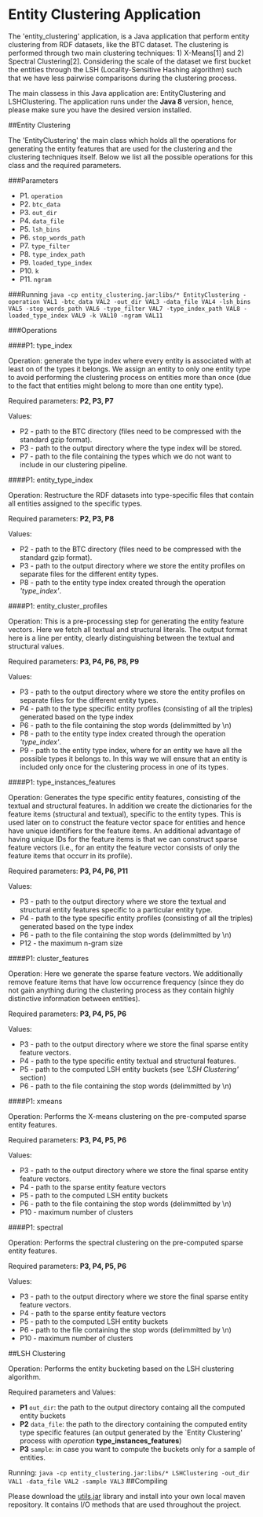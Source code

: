 # Entity Clustering Application
The 'entity_clustering' application, is a Java application that perform entity clustering from RDF datasets, like the BTC dataset. The clustering is performed through two main clustering techniques: 1) X-Means[1] and 2) Spectral Clustering[2]. 
Considering the scale of the dataset we first bucket the entities through the LSH (Locality-Sensitive Hashing algorithm) such that we have less pairwise comparisons during the clustering process.

The main classess in this Java application are: EntityClustering and LSHClustering. The application runs under the **Java 8** version, hence, please make sure you have the desired version installed.

##Entity Clustering

The 'EntityClustering' the main class which holds all the operations for generating the entity features that are used for the clustering and the clustering techniques itself. Below we list all the possible operations for this class and the required parameters.

###Parameters
* P1. ```operation```
* P2. ```btc_data```
* P3. ```out_dir```
* P4. ```data_file```
* P5. ```lsh_bins```
* P6. ```stop_words_path```
* P7. ```type_filter```
* P8. ```type_index_path```
* P9. ```loaded_type_index```
* P10. ```k```
* P11. ```ngram```

###Running
```java -cp entity_clustering.jar:libs/* EntityClustering -operation VAL1 -btc_data VAL2 -out_dir VAL3 -data_file VAL4 -lsh_bins VAL5 -stop_words_path VAL6 -type_filter VAL7 -type_index_path VAL8 -loaded_type_index VAL9 -k VAL10 -ngram VAL11```


###Operations

####P1:  type_index

Operation: generate the type index where every entity is associated with at least on of the types it belongs. We assign an entity to only one entity type to avoid performing the clustering process on entities more than once (due to the fact that entities might belong to more than one entity type).

Required parameters: **P2, P3, P7**

Values: 
* P2 - path to the BTC directory (files need to be compressed with the standard gzip format).
* P3 - path to the output directory where the type index will be stored.
* P7 - path to the file containing the types which we do not want to include in our clustering pipeline.

####P1:  entity_type_index

Operation: Restructure the RDF datasets into type-specific files that contain all entities assigned to the specific types. 

Required parameters: **P2, P3, P8**

Values:
* P2 - path to the BTC directory (files need to be compressed with the standard gzip format).
* P3 - path to the output directory where we store the entity profiles on separate files for the different entity types.
* P8 - path to the entity type index created through the operation _'type_index'_.

####P1:  entity_cluster_profiles

Operation: This is a pre-processing step for generating the entity feature vectors. Here we fetch all textual and structural literals. The output format here is a line per entity, clearly distinguishing between the textual and structural values.

Required parameters: **P3, P4, P6, P8, P9**

Values:
* P3 - path to the output directory where we store the entity profiles on separate files for the different entity types.
* P4 - path to the type specific entity profiles (consisting of all the triples) generated based on the type index
* P6 - path to the file containing the stop words (delimmitted by \n)
* P8 - path to the entity type index created through the operation _'type_index'_.
* P9 - path to the entity type index, where for an entity we have all the possible types it belongs to. In this way we will ensure that an entity is included only once for the clustering process in one of its types.

####P1:  type_instances_features

Operation: Generates the type specific entity features, consisting of the textual and structural features. In addition we create the dictionaries for the feature items (structural and textual), specific to the entity types. This is used later on to construct the feature vector space for entities and hence have unique identifiers for the feature items. An additional advantage of having unique IDs for the feature items is that we can construct sparse feature vectors (i.e., for an entity the feature vector consists of only the feature items that occurr in its profile).

Required parameters: **P3, P4, P6, P11**

Values:
* P3 - path to the output directory where we store the textual and structural entity features specific to a particular entity type.
* P4 - path to the type specific entity profiles (consisting of all the triples) generated based on the type index
* P6 - path to the file containing the stop words (delimmitted by \n)
* P12 - the maximum n-gram size

####P1:  cluster_features

Operation: Here we generate the sparse feature vectors. We additionally remove feature items that have low occurrence frequency (since they do not gain anything during the clustering process as they contain highly distinctive information between entities).

Required parameters: **P3, P4, P5, P6**

Values:
* P3 - path to the output directory where we store the final sparse entity feature vectors.
* P4 - path to the type specific entity textual and structural features.
* P5 - path to the computed LSH entity buckets (see _'LSH Clustering'_ section)
* P6 - path to the file containing the stop words (delimmitted by \n)

####P1:  xmeans

Operation: Performs the X-means clustering on the pre-computed sparse entity features.

Required parameters: **P3, P4, P5, P6**

Values:
* P3 - path to the output directory where we store the final sparse entity feature vectors.
* P4 - path to the sparse entity feature vectors
* P5 - path to the computed LSH entity buckets
* P6 - path to the file containing the stop words (delimmitted by \n)
* P10 - maximum number of clusters

####P1:  spectral

Operation: Performs the spectral clustering on the pre-computed sparse entity features.

Required parameters: **P3, P4, P5, P6**

Values:
* P3 - path to the output directory where we store the final sparse entity feature vectors.
* P4 - path to the sparse entity feature vectors
* P5 - path to the computed LSH entity buckets
* P6 - path to the file containing the stop words (delimmitted by \n)
* P10 - maximum number of clusters

##LSH Clustering

Operation: Performs the entity bucketing based on the LSH clustering algorithm.

Required parameters and Values: 
* **P1** ```out_dir```: the path to the output directory containg all the computed entity buckets
* **P2** ```data_file```: the path to the directory containing the computed entity type specific features (an output generated by the `Entity Clustering' process with _operation_ **type_instances_features**)
* **P3** ```sample```: in case you want to compute the buckets only for a sample of entities. 

Running:
```java -cp entity_clustering.jar:libs/* LSHClustering -out_dir VAL1 -data_file VAL2 -sample VAL3```
##Compiling

Please download the <a href=''>utils.jar</a> library and install into your own local maven repository. It contains I/O methods that are used throughout the project.
